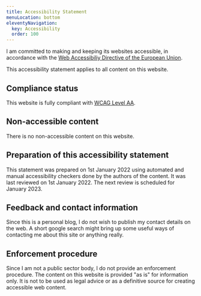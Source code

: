 ```yaml
---
title: Accessibility Statement
menuLocation: bottom
eleventyNavigation:
  key: Accessibility
  order: 100
---
```


I am committed to making and keeping its websites accessible, in accordance with the [Web Accessibiliy Directive of the European Union](https://ec.europa.eu/digital-single-market/en/web-accessibility).

This accessibility statement applies to all content on this  website.

## Compliance status

This website is fully compliant with [WCAG Level AA](https://www.w3.org/TR/WCAG21/).

## Non-accessible content 

There is no non-accessible content on this website.

## Preparation of this accessibility statement

This statement was prepared on 1st January 2022 using automated and manual accessibility checkers done by the authors of the content. It was last reviewed on 1st January 2022.  The next review is scheduled for January 2023.

## Feedback and contact information

Since this is a personal blog, I do not wish to publish my contact details on the web. A short google search might bring up some useful ways of contacting me about this site or anything really.

## Enforcement procedure

Since I am not a public sector body, I do not provide an enforcement procedure. The content on this website is provided "as is" for information only.  It is not to be used as legal advice or as a definitive source for creating accessible web content.